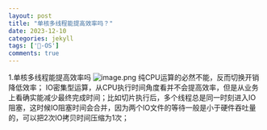 ```yaml
---
layout: post
title: "单核多线程能提高效率吗？"
date: 2023-12-10
categories: jekyll
tags: ['🥁-OS']
comments: true
---
```


1.单核多线程能提高效率吗
![image.png](https://cdn.nlark.com/yuque/0/2023/png/26575180/1699618543428-9244e83f-facb-4034-add7-2269f4e7643f.png#averageHue=%23d3d3d2&clientId=u4e73e515-88ef-4&from=paste&height=187&id=ue81cf88d&originHeight=493&originWidth=1935&originalType=binary&ratio=2.640000104904175&rotation=0&showTitle=false&size=454133&status=done&style=none&taskId=u00526e60-76e6-4ad6-a6c5-c90a12edba7&title=&width=732.9545163295497)
纯CPU运算的必然不能，反而切换开销降低效率；
IO密集型运算，从CPU执行时间角度看并不会提高效率，但是从业务上看确实能减少最终完成时间；比如切片执行后，多个线程总是同一时刻进入IO阻塞，这时候IO阻塞时间会合并，因为两个IO文件的等待一般是小于硬件吞吐量的，可以把2次IO拷贝时间压缩为1次；

